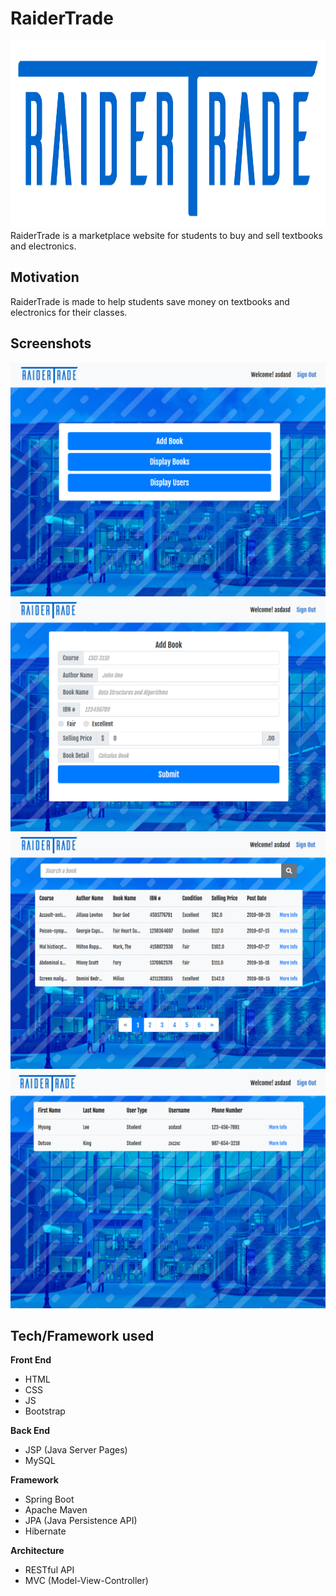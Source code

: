 # RaiderTrade
<img src="src/main/webapp/img/logo.png" width="700" height="300" />
RaiderTrade is a marketplace website for students to buy and sell textbooks and electronics.

## Motivation
RaiderTrade is made to help students save money on textbooks and electronics for their classes.

## Screenshots
<img src="images/4.png" />
<img src="images/5.png" />
<img src="images/6.png" />
<img src="images/7.png" />

## Tech/Framework used
<b>Front End</b>
- HTML
- CSS
- JS
- Bootstrap

<b>Back End</b>
- JSP (Java Server Pages)
- MySQL

<b>Framework</b>
- Spring Boot
- Apache Maven
- JPA (Java Persistence API)
- Hibernate

<b>Architecture</b>
- RESTful API
- MVC (Model-View-Controller)
